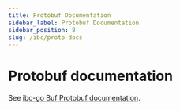 ```yaml
---
title: Protobuf Documentation
sidebar_label: Protobuf Documentation
sidebar_position: 8
slug: /ibc/proto-docs
---
```



# Protobuf documentation

See [ibc-go Buf Protobuf documentation](https://buf.build/cosmos/ibc/docs/main).
